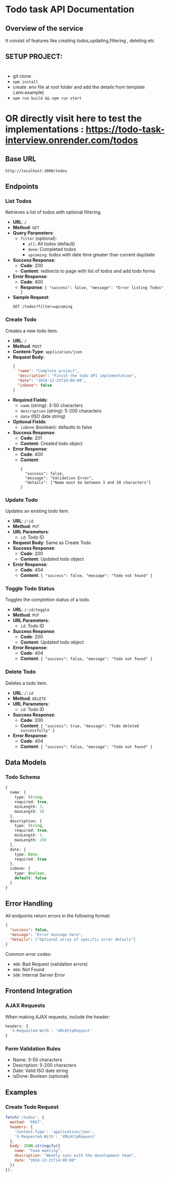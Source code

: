 # Todo task API Documentation

## Overview of the service
It consist of features like creating todos,updating,filtering , deleting etc

## SETUP PROJECT: 
#
- git clone 
- `npm install`
- create .env file at root folder and add the details from template (.env.example)
- `npm run build && npm run start`

# OR directly visit here to test the implementations : https://todo-task-interview.onrender.com/todos

## Base URL
```
http://localhost:3000/todos
```

## Endpoints

### List Todos
Retrieves a list of todos with optional filtering.

- **URL**: `/`
- **Method**: `GET`
- **Query Parameters**:
  - `filter` (optional): 
    - `all`: All todos (default)
    - `done`: Completed todos
    - `upcoming`: todos with date time greater than current day/date
- **Success Response**:
  - **Code**: 200
  - **Content**: redirects to page with list of todos and add todo forms
- **Error Response**:
  - **Code**: 400
  - **Response**: `{ "success": false, "message": "Error listing Todos" }`
- **Sample Request**:
  ```
  GET /todos?filter=upcoming
  ```

### Create Todo
Creates a new todo item.

- **URL**: `/`
- **Method**: `POST`
- **Content-Type**: `application/json`
- **Request Body**:
  ```json
  {
    "name": "Complete project",
    "description": "Finish the todo API implementation",
    "date": "2024-12-25T10:00:00",
    "isDone": false
  }
  ```
- **Required Fields**:
  - `name` (string): 3-50 characters
  - `description` (string): 5-200 characters
  - `date` (ISO date string)
- **Optional Fields**:
  - `isDone` (boolean): defaults to false
- **Success Response**:
  - **Code**: 201
  - **Content**: Created todo object
- **Error Response**:
  - **Code**: 400
  - **Content**: 
    ```jsn
    {
      "success": false,
      "message": "Validation Error",
      "details": ["Name must be between 3 and 50 characters"]
    }
    ```

### Update Todo
Updates an existing todo item.

- **URL**: `/:id`
- **Method**: `PUT`
- **URL Parameters**: 
  - `id`: Todo ID
- **Request Body**: Same as Create Todo
- **Success Response**:
  - **Code**: 200
  - **Content**: Updated todo object
- **Error Response**:
  - **Code**: 404
  - **Content**: `{ "success": false, "message": "Todo not found" }`

### Toggle Todo Status
Toggles the completion status of a todo.

- **URL**: `/:id/toggle`
- **Method**: `PUT`
- **URL Parameters**:
  - `id`: Todo ID
- **Success Response**:
  - **Code**: 200
  - **Content**: Updated todo object
- **Error Response**:
  - **Code**: 404
  - **Content**: `{ "success": false, "message": "Todo not found" }`

### Delete Todo
Deletes a todo item.

- **URL**: `/:id`
- **Method**: `DELETE`
- **URL Parameters**:
  - `id`: Todo ID
- **Success Response**:
  - **Code**: 200
  - **Content**: `{ "success": true, "message": "Todo deleted successfully" }`
- **Error Response**:
  - **Code**: 404
  - **Content**: `{ "success": false, "message": "Todo not found" }`

## Data Models

### Todo Schema
```typescript
{
  name: {
    type: String,
    required: true,
    minLength: 3,
    maxLength: 50
  },
  description: {
    type: String,
    required: true,
    minLength: 5,
    maxLength: 200
  },
  date: {
    type: Date,
    required: true
  },
  isDone: {
    type: Boolean,
    default: false
  }
}
```

## Error Handling

All endpoints return errors in the following format:
```json
{
  "success": false,
  "message": "Error message here",
  "details": ["Optional array of specific error details"]
}
```

Common error codes:
- `400`: Bad Request (validation errors)
- `404`: Not Found
- `500`: Internal Server Error

## Frontend Integration

### AJAX Requests
When making AJAX requests, include the header:
```javascript
headers: {
  'X-Requested-With': 'XMLHttpRequest'
}
```

### Form Validation Rules
- Name: 3-50 characters
- Description: 5-200 characters
- Date: Valid ISO date string
- isDone: Boolean (optional)

## Examples

### Create Todo Request
```javascript
fetch('/todos', {
  method: 'POST',
  headers: {
    'Content-Type': 'application/json',
    'X-Requested-With': 'XMLHttpRequest'
  },
  body: JSON.stringify({
    name: "Team meeting",
    description: "Weekly sync with the development team",
    date: "2024-12-21T14:00:00"
  })
});
```
